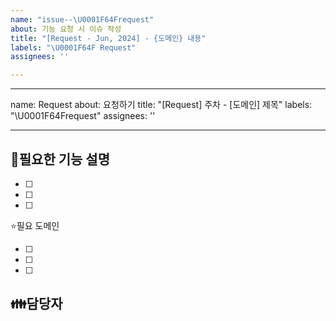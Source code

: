 ```yaml
---
name: "issue--\U0001F64Frequest"
about: 기능 요청 시 이슈 작성
title: "[Request - Jun, 2024] - {도메인} 내용"
labels: "\U0001F64F Request"
assignees: ''

---
```


---
name: Request
about: 요청하기
title: "[Request] 주차 - [도메인] 제목"
labels: "\U0001F64Frequest"
assignees: ''

---

🙏필요한 기능 설명
-
- [ ] <!-- todo -->
- [ ] <!-- todo -->
- [ ] <!--todo -->

⭐필요 도메인
- [ ] <!-- todo -->
- [ ] <!-- todo -->
- [ ] <!--todo -->

👪담당자
-
